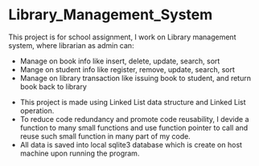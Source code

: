 # Library_Management_System
This project is for school assignment, I work on Library management system, where librarian as admin can:
- Manage on book info like insert, delete, update, search, sort
- Mange on student info like register, remove, update, search, sort
- Manage on library transaction like issuing book to student, and return book back to library

+ This project is made using Linked List data structure and Linked List operation.  
+ To reduce code redundancy and promote code reusability, I devide a function to many small functions and use function pointer to call and reuse such small function in many part of my code.  
+ All data is saved into local sqlite3 database which is create on host machine upon running the program.  
